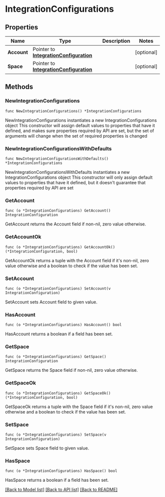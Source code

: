 # IntegrationConfigurations

## Properties

Name | Type | Description | Notes
------------ | ------------- | ------------- | -------------
**Account** | Pointer to [**IntegrationConfiguration**](IntegrationConfiguration.md) |  | [optional] 
**Space** | Pointer to [**IntegrationConfiguration**](IntegrationConfiguration.md) |  | [optional] 

## Methods

### NewIntegrationConfigurations

`func NewIntegrationConfigurations() *IntegrationConfigurations`

NewIntegrationConfigurations instantiates a new IntegrationConfigurations object
This constructor will assign default values to properties that have it defined,
and makes sure properties required by API are set, but the set of arguments
will change when the set of required properties is changed

### NewIntegrationConfigurationsWithDefaults

`func NewIntegrationConfigurationsWithDefaults() *IntegrationConfigurations`

NewIntegrationConfigurationsWithDefaults instantiates a new IntegrationConfigurations object
This constructor will only assign default values to properties that have it defined,
but it doesn't guarantee that properties required by API are set

### GetAccount

`func (o *IntegrationConfigurations) GetAccount() IntegrationConfiguration`

GetAccount returns the Account field if non-nil, zero value otherwise.

### GetAccountOk

`func (o *IntegrationConfigurations) GetAccountOk() (*IntegrationConfiguration, bool)`

GetAccountOk returns a tuple with the Account field if it's non-nil, zero value otherwise
and a boolean to check if the value has been set.

### SetAccount

`func (o *IntegrationConfigurations) SetAccount(v IntegrationConfiguration)`

SetAccount sets Account field to given value.

### HasAccount

`func (o *IntegrationConfigurations) HasAccount() bool`

HasAccount returns a boolean if a field has been set.

### GetSpace

`func (o *IntegrationConfigurations) GetSpace() IntegrationConfiguration`

GetSpace returns the Space field if non-nil, zero value otherwise.

### GetSpaceOk

`func (o *IntegrationConfigurations) GetSpaceOk() (*IntegrationConfiguration, bool)`

GetSpaceOk returns a tuple with the Space field if it's non-nil, zero value otherwise
and a boolean to check if the value has been set.

### SetSpace

`func (o *IntegrationConfigurations) SetSpace(v IntegrationConfiguration)`

SetSpace sets Space field to given value.

### HasSpace

`func (o *IntegrationConfigurations) HasSpace() bool`

HasSpace returns a boolean if a field has been set.


[[Back to Model list]](../README.md#documentation-for-models) [[Back to API list]](../README.md#documentation-for-api-endpoints) [[Back to README]](../README.md)


